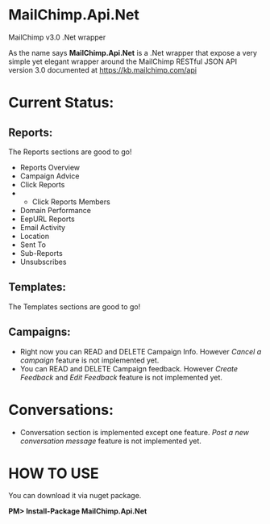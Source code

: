 # MailChimp.Api.Net
MailChimp v3.0 .Net wrapper

As the name says **MailChimp.Api.Net** is a .Net wrapper that expose a very simple yet elegant wrapper around the MailChimp RESTful JSON API version 3.0 documented at https://kb.mailchimp.com/api 

Current Status:
====
Reports:
---
The Reports sections are good to go! 

- Reports Overview
- Campaign Advice
- Click Reports
- - Click Reports Members
- Domain Performance
- EepURL Reports
- Email Activity
- Location
- Sent To
- Sub-Reports
- Unsubscribes

Templates:
---
The Templates sections are good to go! 

Campaigns: 
---
- Right now you can READ and DELETE Campaign Info. However *Cancel a campaign* feature is not implemented yet.
- You can READ and DELETE Campaign feedback. However *Create Feedback* and *Edit Feedback* feature is not implemented yet.

Conversations:
====
- Conversation section is implemented except one feature. *Post a new conversation message* feature is not implemented yet.



HOW TO USE
===
You can download it via nuget package.

**PM> Install-Package MailChimp.Api.Net**

